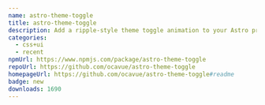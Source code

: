 ```yaml
---
name: astro-theme-toggle
title: astro-theme-toggle
description: Add a ripple-style theme toggle animation to your Astro project with ease
categories:
  - css+ui
  - recent
npmUrl: https://www.npmjs.com/package/astro-theme-toggle
repoUrl: https://github.com/ocavue/astro-theme-toggle
homepageUrl: https://github.com/ocavue/astro-theme-toggle#readme
badge: new
downloads: 1690
---
```

